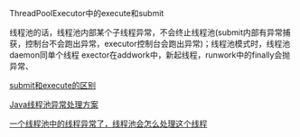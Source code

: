 ThreadPoolExecutor中的execute和submit

线程池的话，线程池内部某个子线程异常，不会终止线程池(submit内部有异常捕获，控制台不会跑出异常，executor控制台会跑出异常)；线程池模式时，线程池daemon同单个线程
exector在addwork中，新起线程，runwork中的finally会抛异常、

[submit和execute的区别](https://www.cnblogs.com/liuchuanfeng/p/6956014.html)

[Java线程池异常处理方案](https://www.jianshu.com/p/30e488f4e021)

[一个线程池中的线程异常了，线程池会怎么处理这个线程](https://www.jianshu.com/p/40e8f4ccc796)